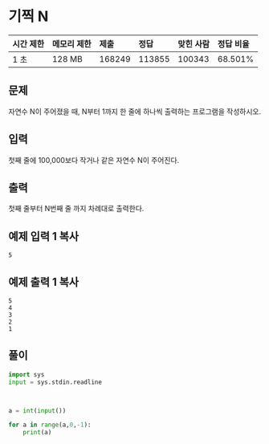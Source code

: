 # 기찍 N

| 시간 제한 | 메모리 제한 | 제출   | 정답   | 맞힌 사람 | 정답 비율 |
| :-------- | :---------- | :----- | :----- | :-------- | :-------- |
| 1 초      | 128 MB      | 168249 | 113855 | 100343    | 68.501%   |

## 문제

자연수 N이 주어졌을 때, N부터 1까지 한 줄에 하나씩 출력하는 프로그램을 작성하시오.

## 입력

첫째 줄에 100,000보다 작거나 같은 자연수 N이 주어진다.

## 출력

첫째 줄부터 N번째 줄 까지 차례대로 출력한다.

## 예제 입력 1 복사

```
5
```

## 예제 출력 1 복사

```
5
4
3
2
1
```

## 풀이



```python
import sys
input = sys.stdin.readline



a = int(input())

for a in range(a,0,-1):
    print(a)
```

